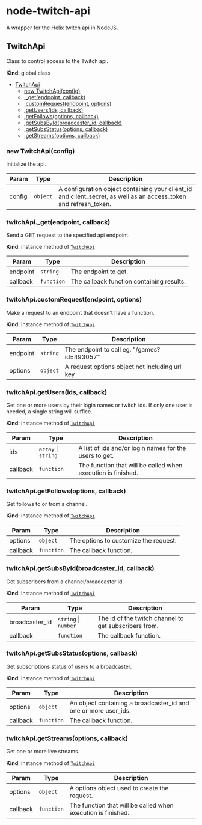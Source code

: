 # node-twitch-api
A wrapper for the Helix twitch api in NodeJS.

<a name="TwitchApi"></a>

## TwitchApi
Class to control access to the Twitch api.

**Kind**: global class

* [TwitchApi](#TwitchApi)
    * [new TwitchApi(config)](#new_TwitchApi_new)
    * [._get(endpoint, callback)](#TwitchApi+_get)
    * [.customRequest(endpoint, options)](#TwitchApi+customRequest)
    * [.getUsers(ids, callback)](#TwitchApi+getUsers)
    * [.getFollows(options, callback)](#TwitchApi+getFollows)
    * [.getSubsById(broadcaster_id, callback)](#TwitchApi+getSubsById)
    * [.getSubsStatus(options, callback)](#TwitchApi+getSubsStatus)
    * [.getStreams(options, callback)](#TwitchApi+getStreams)

<a name="new_TwitchApi_new"></a>

### new TwitchApi(config)
Initialize the api.


| Param | Type | Description |
| --- | --- | --- |
| config | <code>object</code> | A configuration object containing your client_id and client_secret, as well as an access_token and refresh_token. |

<a name="TwitchApi+_get"></a>

### twitchApi.\_get(endpoint, callback)
Send a GET request to the specified api endpoint.

**Kind**: instance method of [<code>TwitchApi</code>](#TwitchApi)

| Param | Type | Description |
| --- | --- | --- |
| endpoint | <code>string</code> | The endpoint to get. |
| callback | <code>function</code> | The callback function containing results. |

<a name="TwitchApi+customRequest"></a>

### twitchApi.customRequest(endpoint, options)
Make a request to an endpoint that doesn't have a function.

**Kind**: instance method of [<code>TwitchApi</code>](#TwitchApi)

| Param | Type | Description |
| --- | --- | --- |
| endpoint | <code>string</code> | The endpoint to call eg. "/games?id=493057" |
| options | <code>object</code> | A request options object not including url key |

<a name="TwitchApi+getUsers"></a>

### twitchApi.getUsers(ids, callback)
Get one or more users by their login names or twitch ids. If only one user is needed, a single string will suffice.

**Kind**: instance method of [<code>TwitchApi</code>](#TwitchApi)

| Param | Type | Description |
| --- | --- | --- |
| ids | <code>array</code> \| <code>string</code> | A list of ids and/or login names for the users to get. |
| callback | <code>function</code> | The function that will be called when execution is finished. |

<a name="TwitchApi+getFollows"></a>

### twitchApi.getFollows(options, callback)
Get follows to or from a channel.

**Kind**: instance method of [<code>TwitchApi</code>](#TwitchApi)

| Param | Type | Description |
| --- | --- | --- |
| options | <code>object</code> | The options to customize the request. |
| callback | <code>function</code> | The callback function. |

<a name="TwitchApi+getSubsById"></a>

### twitchApi.getSubsById(broadcaster_id, callback)
Get subscribers from a channel/broadcaster id.

**Kind**: instance method of [<code>TwitchApi</code>](#TwitchApi)

| Param | Type | Description |
| --- | --- | --- |
| broadcaster_id | <code>string</code> \| <code>number</code> | The id of the twitch channel to get subscribers from. |
| callback | <code>function</code> | The callback function. |

<a name="TwitchApi+getSubsStatus"></a>

### twitchApi.getSubsStatus(options, callback)
Get subscriptions status of users to a broadcaster.

**Kind**: instance method of [<code>TwitchApi</code>](#TwitchApi)

| Param | Type | Description |
| --- | --- | --- |
| options | <code>object</code> | An object containing a broadcaster_id and one or more user_ids. |
| callback | <code>function</code> | The callback function. |

<a name="TwitchApi+getStreams"></a>

### twitchApi.getStreams(options, callback)
Get one or more live streams.

**Kind**: instance method of [<code>TwitchApi</code>](#TwitchApi)

| Param | Type | Description |
| --- | --- | --- |
| options | <code>object</code> | A options object used to create the request. |
| callback | <code>function</code> | The function that will be called when execution is finished. |